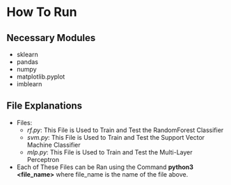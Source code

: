 # How To Run

## Necessary Modules
* sklearn
* pandas
* numpy
* matplotlib.pyplot
* imblearn
## File Explanations
* Files:
    * *rf.py*: This File is Used to Train and Test the RandomForest Classifier
    * *svm.py*: This File is Used to Train and Test the Support Vector Machine Classifier
    * *mlp.py*: This File is Used to Train and Test the Multi-Layer Perceptron
* Each of These Files can be Ran using the Command **python3 <file_name>** where file_name is the name of the file above.
